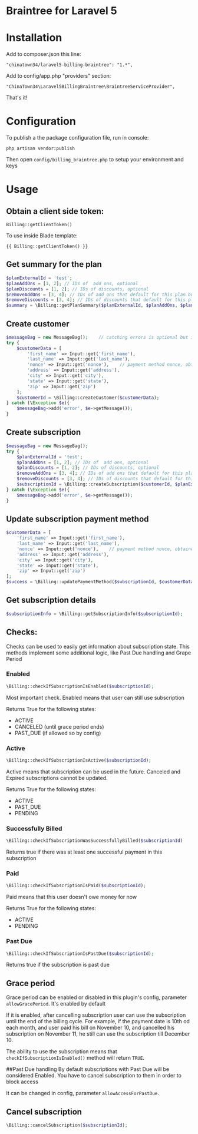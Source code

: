 Braintree for Laravel 5
==============

# Installation
Add to composer.json this line:

    "chinatown34/laravel5-billing-braintree": "1.*",
    
Add to config/app.php "providers" section:

    "ChinaTown34\Laravel5BillingBraintree\BraintreeServiceProvider",

That's it!    


# Configuration

To publish a the package configuration file, run in console:

```shell
php artisan vendor:publish
```

Then open `config/billing_braintree.php` to setup your environment and keys

# Usage

## Obtain a client side token:

    Billing::getClientToken()
    
To use inside Blade template:

    {{ Billing::getClientToken() }}
    
## Get summary for the plan
```php
$planExternalId = 'test';
$planAddOns = [1, 2]; // IDs of  add ons, optional
$planDiscounts = [1, 2]; // IDs of discounts, optional
$removeAddOns = [3, 4]; // IDs of add ons that default for this plan but needed to be removed from it, optional
$removeDiscounts = [3, 4]; // IDs of discounts that default for this plan but needed to be removed from it, optional
$summary = \Billing::getPlanSummary($planExternalId, $planAddOns, $planDiscounts, $removeAddOns, $removeDiscounts);
```
    
## Create customer
```php
$messageBag = new MessageBag();    // catching errors is optional but is a good practice
try {    
    $customerData = [        
        'first_name' => Input::get('first_name'),            
        'last_name' => Input::get('last_name'),           
        'nonce' => Input::get('nonce'),    // payment method nonce, obtained at the front end using Braintree Javascript library. See more in Braintree Docs        
        'address' => Input::get('address'),            
        'city' => Input::get('city'),            
        'state' => Input::get('state'),            
        'zip' => Input::get('zip')            
    ];        
    $customerId = \Billing::createCustomer($customerData);        
} catch (\Exception $e){    
    $messageBag->add('error', $e->getMessage());        
}
```
    
## Create subscription
```php
$messageBag = new MessageBag();    
try {   
    $planExternalId = 'test';
    $planAddOns = [1, 2]; // IDs of  add ons, optional
    $planDiscounts = [1, 2]; // IDs of discounts, optional
    $removeAddOns = [3, 4]; // IDs of add ons that default for this plan but needed to be removed from it, optional
    $removeDiscounts = [3, 4]; // IDs of discounts that default for this plan but needed to be removed from it, optional
    $subscriptionId = \Billing::createSubscription($customerId, $planExternalId, $planAddOns, $planDiscounts, $removeAddOns, $removeDiscounts);
} catch (\Exception $e){    
    $messageBag->add('error', $e->getMessage());        
}
```
    
## Update subscription payment method
```php
$customerData = [        
    'first_name' => Input::get('first_name'),            
    'last_name' => Input::get('last_name'),           
    'nonce' => Input::get('nonce'),    // payment method nonce, obtained at the front end using Braintree Javascript library. See more in Braintree Docs      
    'address' => Input::get('address'),            
    'city' => Input::get('city'),            
    'state' => Input::get('state'),            
    'zip' => Input::get('zip')            
];  
$success = \Billing::updatePaymentMethod($subscriptionId, $customerData);
```
    
## Get subscription details
```php
$subscriptionInfo = \Billing::getSubscriptionInfo($subscriptionId);
```
    
## Checks:
Checks can be used to easily get information about subscription state. This methods implement some additional logic, like Past Due handling and Grape Period

### Enabled
```php
\Billing::checkIfSubscriptionIsEnabled($subscriptionId);
```

Most important check. Enabled means that user can still use subscription

Returns True for the following states:

+ ACTIVE
+ CANCELED (until grace period ends)
+ PAST_DUE (if allowed so by config)

### Active
```php
\Billing::checkIfSubscriptionIsActive($subscriptionId);
```
Active means that subscription can be used in the future. Canceled and Expired subscriptions cannot be updated.

Returns True for the following states:

+ ACTIVE
+ PAST_DUE
+ PENDING

### Successfully Billed
```php
\Billing::checkIfSubscriptionWasSuccessfullyBilled($subscriptionId)
```
Returns true if there was at least one successful payment in this subscription

### Paid
```php
\Billing::checkIfSubscriptionIsPaid($subscriptionId);
```

Paid means that this user doesn't owe money for now

Returns True for the following states:

+ ACTIVE
+ PENDING

### Past Due
```php
\Billing::checkIfSubscriptionIsPastDue($subscriptionId);
```
    
Returns true if the subscription is past due
    
## Grace period
Grace period can be enabled or disabled in this plugin's config, parameter `allowGracePeriod`. It's enabled by default

If it is enabled, after cancelling subscription user can use the subscription until the end of the billing cycle. For example, if the payment date is 10th od each month, and user paid his bill on November 10, and cancelled his subscription on November 11, he still can use the subscription till December 10.

The ability to use the subscription means that `checkIfSubscriptionIsEnabled()` method will return `TRUE`.

##Past Due handling
By default subscriptions with Past Due will be considered Enabled. You have to cancel subscription to them in order to block access

It can be changed in config, parameter `allowAccessForPastDue`.
    
## Cancel subscription
```php
\Billing::cancelSubscription($subscriptionId);
```
    
